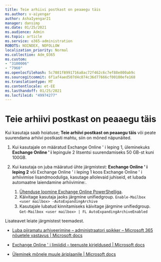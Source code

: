 ```yaml
---
title: Teie arhiivi postkast on peaaegu täis
ms.author: v-aiyengar
author: AshaIyengar21
manager: dansimp
ms.date: 01/25/2021
ms.audience: Admin
ms.topic: article
ms.service: o365-administration
ROBOTS: NOINDEX, NOFOLLOW
localization_priority: Normal
ms.collection: Adm_O365
ms.custom:
- "3100006"
- "7960"
ms.openlocfilehash: 5c7081f8991716a8ac72f462c6c7ef88e800ab9c
ms.sourcegitcommit: 6f1af4aed507d4c074c36d77666cf00100efe168
ms.translationtype: MT
ms.contentlocale: et-EE
ms.lasthandoff: 01/25/2021
ms.locfileid: "49974277"
---
```

# <a name="your-archive-mailbox-is-almost-full"></a>Teie arhiivi postkast on peaaegu täis

Kui kasutaja saab hoiatuse; **Teie arhiivi postkast on peaaegu täis** või peate suurendama arhiivi postkasti mahtu, siin on mõned näpunäited.

1. Kui kasutajale on määratud Exchange Online ' i leping 1, üleminekuks **Exchange Online ' i** lepingule 2 litsentsi suurendamiseks 50 GB-st kuni 100GB.
1. Kui kasutaja on juba määratud ühte järgmistest: **Exchange Online ' i leping 2** või Exchange Online ' i leping 1 koos Exchange Online ' i arhiivimise lisandmooduliga, kasutage allolevaid juhiseid, et lubada automaatne laiendamine arhiivimine:.
 
    1. [Ühenduse loomine Exchange Online PowerShelliga](https://docs.microsoft.com/powershell/exchange/connect-to-exchange-online-powershell?view=exchange-ps&preserve-view=true).
    2. Käivitage kasutaja jaoks järgmine unifiedgroup.  `Enable-Mailbox <user mailbox> -AutoExpandingArchive`
    1. Kasutajale lubatud kinnitamiseks käivitage järgmine unifiedgroup.  `Get-Mailbox <user mailbox> | FL AutoExpandingArchiveEnabled`

Lisateavet leiate järgmistest teemadest.

- [ Luba piiramatu arhiveerimine – administraatori spikker – Microsoft 365 nõuetele vastavus | Microsoft docs](https://docs.microsoft.com/microsoft-365/compliance/enable-unlimited-archiving?view=o365-worldwide&preserve-view=true)

- [Exchange Online ' i limiidid – teenuste kirjeldused | Microsoft docs](https://docs.microsoft.com/office365/servicedescriptions/exchange-online-service-description/exchange-online-limits?redirectedfrom=MSDN#storage-limits-across-standalone-plans)

- [Üleminek mõnele muule äriplaanile | Microsoft docs](https://docs.microsoft.com/microsoft-365/commerce/subscriptions/upgrade-to-different-plan?view=o365-worldwide&preserve-view=true)

